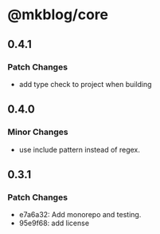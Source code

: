 # @mkblog/core

## 0.4.1

### Patch Changes

- add type check to project when building

## 0.4.0

### Minor Changes

- use include pattern instead of regex.

## 0.3.1

### Patch Changes

- e7a6a32: Add monorepo and testing.
- 95e9f68: add license
